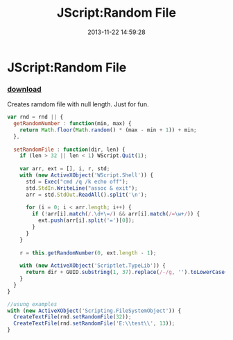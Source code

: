 ﻿---
pid:            4632
parent:         0
children:       
poster:         greg zakharov
title:          JScript:Random File
date:           2013-11-22 14:59:28
description:    Creates ramdom file with null length. Just for fun.
format:         javascript
---

# JScript:Random File

### [download](4632.js)  

Creates ramdom file with null length. Just for fun.

```javascript
var rnd = rnd || {
  getRandomNumber : function(min, max) {
    return Math.floor(Math.random() * (max - min + 1)) + min;
  },
  
  setRandomFile : function(dir, len) {
    if (len > 32 || len < 1) WScript.Quit(1);
    
    var arr, ext = [], i, r, std;
    with (new ActiveXObject('WScript.Shell')) {
      std = Exec("cmd /q /k echo off");
      std.StdIn.WriteLine("assoc & exit");
      arr = std.StdOut.ReadAll().split('\n');
      
      for (i = 0; i < arr.length; i++) {
        if (!arr[i].match(/.\d+\=/) && arr[i].match(/=\w+/)) {
          ext.push(arr[i].split('=')[0]);
        }
      }
    }
    
    r = this.getRandomNumber(0, ext.length - 1);
    
    with (new ActiveXObject('Scriptlet.TypeLib')) {
      return dir + GUID.substring(1, 37).replace(/-/g, '').toLowerCase().slice(0, len) + ext[r];
    }
  }
}

//usung examples
with (new ActiveXObject('Scripting.FileSystemObject')) {
  CreateTextFile(rnd.setRandomFile(32));
  CreateTextFile(rnd.setRandomFile('E:\\test\\', 13));
}
```
